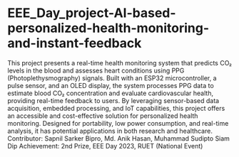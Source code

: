 # EEE_Day_project-AI-based-personalized-health-monitoring-and-instant-feedback
This project presents a real-time health monitoring system that predicts CO₂ levels in the blood and assesses heart conditions using PPG (Photoplethysmography) signals. Built with an ESP32 microcontroller, a pulse sensor, and an OLED display, the system processes PPG data to estimate blood CO₂ concentration and evaluate cardiovascular health, providing real-time feedback to users. By leveraging sensor-based data acquisition, embedded processing, and IoT capabilities, this project offers an accessible and cost-effective solution for personalized health monitoring. Designed for portability, low power consumption, and real-time analysis, it has potential applications in both research and healthcare.
Contributor: Sapnil Sarker Bipro, Md. Anik Hasan, Muhammad Sudipto Siam Dip
Achievement: 2nd Prize, EEE Day 2023, RUET (National Event)
